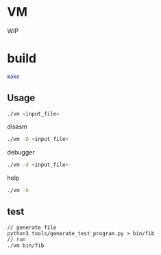 # VM

WIP

# build

```bash	
make
```

## Usage
```bash
./vm <input_file>
```

disasm

```bash
./vm -D <input_file>
```

debugger

```bash
./vm -d <input_file>
```

help

```bash
./vm -h
```

## test

```
// generate file
python3 tools/generate_test_program.py > bin/fib
// run
./vm bin/fib
```